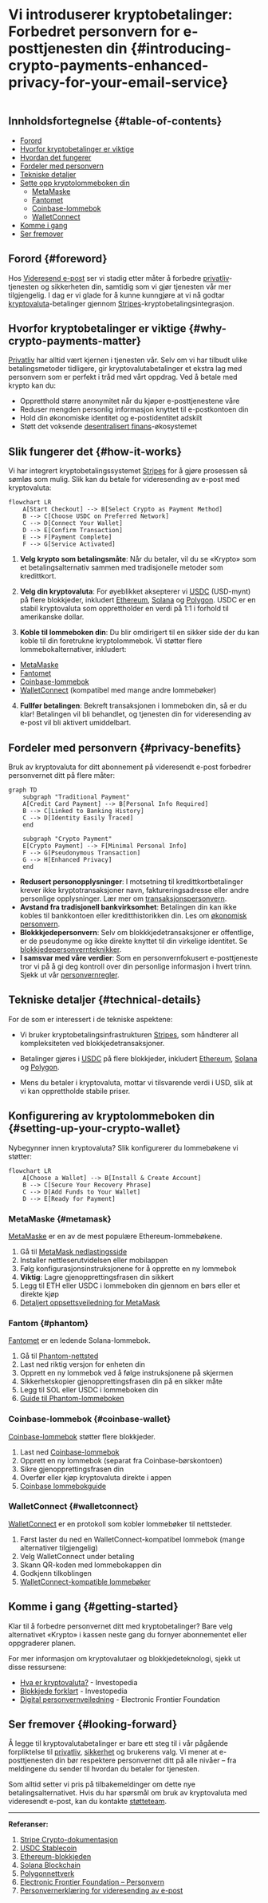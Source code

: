 # Vi introduserer kryptobetalinger: Forbedret personvern for e-posttjenesten din {#introducing-crypto-payments-enhanced-privacy-for-your-email-service}

<img loading="lazy" src="/img/articles/crypto-payments.webp" alt="" class="rounded-lg" />

## Innholdsfortegnelse {#table-of-contents}

* [Forord](#foreword)
* [Hvorfor kryptobetalinger er viktige](#why-crypto-payments-matter)
* [Hvordan det fungerer](#how-it-works)
* [Fordeler med personvern](#privacy-benefits)
* [Tekniske detaljer](#technical-details)
* [Sette opp kryptolommeboken din](#setting-up-your-crypto-wallet)
  * [MetaMaske](#metamask)
  * [Fantomet](#phantom)
  * [Coinbase-lommebok](#coinbase-wallet)
  * [WalletConnect](#walletconnect)
* [Komme i gang](#getting-started)
* [Ser fremover](#looking-forward)

## Forord {#foreword}

Hos [Videresend e-post](https://forwardemail.net) ser vi stadig etter måter å forbedre [privatliv](https://en.wikipedia.org/wiki/Privacy)-tjenesten og sikkerheten din, samtidig som vi gjør tjenesten vår mer tilgjengelig. I dag er vi glade for å kunne kunngjøre at vi nå godtar [kryptovaluta](https://en.wikipedia.org/wiki/Cryptocurrency)-betalinger gjennom [Stripes](https://stripe.com)-kryptobetalingsintegrasjon.

## Hvorfor kryptobetalinger er viktige {#why-crypto-payments-matter}

[Privatliv](https://en.wikipedia.org/wiki/Internet_privacy) har alltid vært kjernen i tjenesten vår. Selv om vi har tilbudt ulike betalingsmetoder tidligere, gir kryptovalutabetalinger et ekstra lag med personvern som er perfekt i tråd med vårt oppdrag. Ved å betale med krypto kan du:

* Oppretthold større anonymitet når du kjøper e-posttjenestene våre
* Reduser mengden personlig informasjon knyttet til e-postkontoen din
* Hold din økonomiske identitet og e-postidentitet adskilt
* Støtt det voksende [desentralisert finans](https://en.wikipedia.org/wiki/Decentralized_finance)-økosystemet

## Slik fungerer det {#how-it-works}

Vi har integrert kryptobetalingssystemet [Stripes](https://docs.stripe.com/crypto) for å gjøre prosessen så sømløs som mulig. Slik kan du betale for videresending av e-post med kryptovaluta:

```mermaid
flowchart LR
    A[Start Checkout] --> B[Select Crypto as Payment Method]
    B --> C[Choose USDC on Preferred Network]
    C --> D[Connect Your Wallet]
    D --> E[Confirm Transaction]
    E --> F[Payment Complete]
    F --> G[Service Activated]
```

1. **Velg krypto som betalingsmåte**: Når du betaler, vil du se «Krypto» som et betalingsalternativ sammen med tradisjonelle metoder som kredittkort.

2. **Velg din kryptovaluta**: For øyeblikket aksepterer vi [USDC](https://en.wikipedia.org/wiki/USD_Coin) (USD-mynt) på flere blokkjeder, inkludert [Ethereum](https://ethereum.org), [Solana](https://solana.com) og [Polygon](https://polygon.technology). USDC er en stabil kryptovaluta som opprettholder en verdi på 1:1 i forhold til amerikanske dollar.

3. **Koble til lommeboken din**: Du blir omdirigert til en sikker side der du kan koble til din foretrukne kryptolommebok. Vi støtter flere lommebokalternativer, inkludert:
* [MetaMaske](https://metamask.io)
* [Fantomet](https://phantom.app)
* [Coinbase-lommebok](https://www.coinbase.com/wallet)
* [WalletConnect](https://walletconnect.com) (kompatibel med mange andre lommebøker)

4. **Fullfør betalingen**: Bekreft transaksjonen i lommeboken din, så er du klar! Betalingen vil bli behandlet, og tjenesten din for videresending av e-post vil bli aktivert umiddelbart.

## Fordeler med personvern {#privacy-benefits}

Bruk av kryptovaluta for ditt abonnement på videresendt e-post forbedrer personvernet ditt på flere måter:

```mermaid
graph TD
    subgraph "Traditional Payment"
    A[Credit Card Payment] --> B[Personal Info Required]
    B --> C[Linked to Banking History]
    C --> D[Identity Easily Traced]
    end

    subgraph "Crypto Payment"
    E[Crypto Payment] --> F[Minimal Personal Info]
    F --> G[Pseudonymous Transaction]
    G --> H[Enhanced Privacy]
    end
```

* **Redusert personopplysninger**: I motsetning til kredittkortbetalinger krever ikke kryptotransaksjoner navn, faktureringsadresse eller andre personlige opplysninger. Lær mer om [transaksjonspersonvern](https://en.wikipedia.org/wiki/Privacy_coin).
* **Avstand fra tradisjonell bankvirksomhet**: Betalingen din kan ikke kobles til bankkontoen eller kreditthistorikken din. Les om [økonomisk personvern](https://en.wikipedia.org/wiki/Financial_privacy).
* **Blokkkjedepersonvern**: Selv om blokkkjedetransaksjoner er offentlige, er de pseudonyme og ikke direkte knyttet til din virkelige identitet. Se [blokkjedepersonvernteknikker](https://en.wikipedia.org/wiki/Privacy_and_blockchain).
* **I samsvar med våre verdier**: Som en personvernfokusert e-posttjeneste tror vi på å gi deg kontroll over din personlige informasjon i hvert trinn. Sjekk ut vår [personvernregler](/privacy).

## Tekniske detaljer {#technical-details}

For de som er interessert i de tekniske aspektene:

* Vi bruker kryptobetalingsinfrastrukturen [Stripes](https://docs.stripe.com/crypto/stablecoin-payments), som håndterer all kompleksiteten ved blokkjedetransaksjoner.

* Betalinger gjøres i [USDC](https://www.circle.com/en/usdc) på flere blokkjeder, inkludert [Ethereum](https://ethereum.org), [Solana](https://solana.com) og [Polygon](https://polygon.technology).

* Mens du betaler i kryptovaluta, mottar vi tilsvarende verdi i USD, slik at vi kan opprettholde stabile priser.

## Konfigurering av kryptolommeboken din {#setting-up-your-crypto-wallet}

Nybegynner innen kryptovaluta? Slik konfigurerer du lommebøkene vi støtter:

```mermaid
flowchart LR
    A[Choose a Wallet] --> B[Install & Create Account]
    B --> C[Secure Your Recovery Phrase]
    C --> D[Add Funds to Your Wallet]
    D --> E[Ready for Payment]
```

### MetaMaske {#metamask}

[MetaMaske](https://metamask.io) er en av de mest populære Ethereum-lommebøkene.

1. Gå til [MetaMask nedlastingsside](https://metamask.io/download/)
2. Installer nettleserutvidelsen eller mobilappen
3. Følg konfigurasjonsinstruksjonene for å opprette en ny lommebok
4. **Viktig**: Lagre gjenopprettingsfrasen din sikkert
5. Legg til ETH eller USDC i lommeboken din gjennom en børs eller et direkte kjøp
6. [Detaljert oppsettsveiledning for MetaMask](https://metamask.io/faqs/)

### Fantom {#phantom}

[Fantomet](https://phantom.app) er en ledende Solana-lommebok.

1. Gå til [Phantom-nettsted](https://phantom.app/)
2. Last ned riktig versjon for enheten din
3. Opprett en ny lommebok ved å følge instruksjonene på skjermen
4. Sikkerhetskopier gjenopprettingsfrasen din på en sikker måte
5. Legg til SOL eller USDC i lommeboken din
6. [Guide til Phantom-lommeboken](https://help.phantom.app/hc/en-us/articles/4406388623251-How-to-create-a-new-wallet)

### Coinbase-lommebok {#coinbase-wallet}

[Coinbase-lommebok](https://www.coinbase.com/wallet) støtter flere blokkjeder.

1. Last ned [Coinbase-lommebok](https://www.coinbase.com/wallet/downloads)
2. Opprett en ny lommebok (separat fra Coinbase-børskontoen)
3. Sikre gjenopprettingsfrasen din
4. Overfør eller kjøp kryptovaluta direkte i appen
5. [Coinbase lommebokguide](https://www.coinbase.com/learn/tips-and-tutorials/how-to-set-up-a-crypto-wallet)

### WalletConnect {#walletconnect}

[WalletConnect](https://walletconnect.com) er en protokoll som kobler lommebøker til nettsteder.

1. Først laster du ned en WalletConnect-kompatibel lommebok (mange alternativer tilgjengelig)
2. Velg WalletConnect under betaling
3. Skann QR-koden med lommebokappen din
4. Godkjenn tilkoblingen
5. [WalletConnect-kompatible lommebøker](https://walletconnect.com/registry/wallets)

## Komme i gang {#getting-started}

Klar til å forbedre personvernet ditt med kryptobetalinger? Bare velg alternativet «Krypto» i kassen neste gang du fornyer abonnementet eller oppgraderer planen.

For mer informasjon om kryptovalutaer og blokkjedeteknologi, sjekk ut disse ressursene:

* [Hva er kryptovaluta?](https://www.investopedia.com/terms/c/cryptocurrency.asp) - Investopedia
* [Blokkjede forklart](https://www.investopedia.com/terms/b/blockchain.asp) - Investopedia
* [Digital personvernveiledning](https://www.eff.org/issues/privacy) - Electronic Frontier Foundation

## Ser fremover {#looking-forward}

Å legge til kryptovalutabetalinger er bare ett steg til i vår pågående forpliktelse til [privatliv](https://en.wikipedia.org/wiki/Privacy), [sikkerhet](https://en.wikipedia.org/wiki/Computer_security) og brukerens valg. Vi mener at e-posttjenesten din bør respektere personvernet ditt på alle nivåer – fra meldingene du sender til hvordan du betaler for tjenesten.

Som alltid setter vi pris på tilbakemeldinger om dette nye betalingsalternativet. Hvis du har spørsmål om bruk av kryptovaluta med videresendt e-post, kan du kontakte [støtteteam](/help).

---

**Referanser:**

1. [Stripe Crypto-dokumentasjon](https://docs.stripe.com/crypto)
2. [USDC Stablecoin](https://www.circle.com/en/usdc)
3. [Ethereum-blokkjeden](https://ethereum.org)
4. [Solana Blockchain](https://solana.com)
5. [Polygonnettverk](https://polygon.technology)
6. [Electronic Frontier Foundation – Personvern](https://www.eff.org/issues/privacy)
7. [Personvernerklæring for videresending av e-post](/privacy)